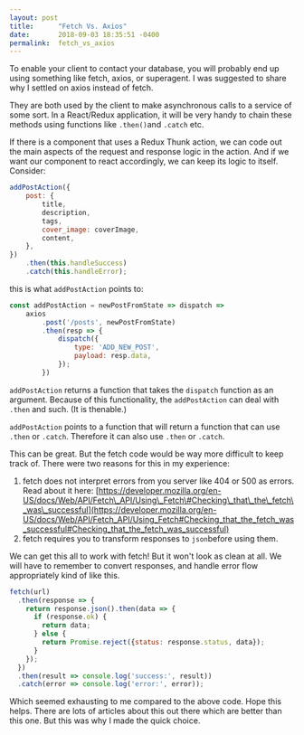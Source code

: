 ```yaml
---
layout: post
title:      "Fetch Vs. Axios"
date:       2018-09-03 18:35:51 -0400
permalink:  fetch_vs_axios
---
```



To enable your client to contact your database, you will probably end up using something like fetch, axios, or superagent. I was suggested to share why I settled on axios instead of fetch.

They are both used by the client to make asynchronous calls to a service of some sort. In a React/Redux application, it will be very handy to chain these methods using functions like `​.then()`​ and `​.catch`​ etc.

If there is a component that uses a Redux Thunk action, we can code out the main aspects of the request and response logic in the action. And if we want our component to react accordingly, we can keep its logic to itself. Consider:

```js
addPostAction({
    post: {
        title,
        description,
        tags,
        cover_image: coverImage,
        content,
    },
})
    .then(this.handleSuccess)
    .catch(this.handleError);
```

this is what `​addPostAction`​ points to:

```js
const addPostAction = newPostFromState => dispatch =>
    axios
        .post('/posts', newPostFromState)
        .then(resp => {
            dispatch({
                type: 'ADD_NEW_POST',
                payload: resp.data,
            });
        })
```

`​addPostAction`​ returns a function that takes the `dispatch`​ function as an argument. Because of this functionality, the `addPostAction` can deal with `.then`​ and such. (It is thenable.)

`​addPostAction`​ points to a function that will return a function that can use `​.then`​ or `​.catch`​. Therefore it can also use `​.then`​ or `​.catch`​.

This can be great. But the fetch code would be way more difficult to keep track of. There were two reasons for this in my experience:

1. fetch does not interpret errors from you server like 404 or 500 as errors. Read about it here: [https://developer.mozilla.org/en-US/docs/Web/API/Fetch\_API/Using\_Fetch\#Checking\_that\_the\_fetch\_was\_successful](https://developer.mozilla.org/en-US/docs/Web/API/Fetch_API/Using_Fetch#Checking_that_the_fetch_was_successful#Checking_that_the_fetch_was_successful)
2. fetch requires you to transform responses to `​json`​ before using them.

We can get this all to work with fetch! But it won't look as clean at all. We will have to remember to convert responses, and handle error flow appropriately kind of like this.

```js
fetch(url)
  .then(response => {
    return response.json().then(data => {
      if (response.ok) {
        return data;
      } else {
        return Promise.reject({status: response.status, data});
      }
    });
  })
  .then(result => console.log('success:', result))
  .catch(error => console.log('error:', error));
```

Which seemed exhausting to me compared to the above code. Hope this helps. There are lots of articles about this out there which are better than this one. But this was why I made the quick choice.
